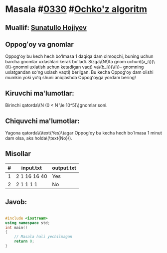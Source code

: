 
<h1>Masala #<a href="https://robocontest.uz/tasks/0330">0330</a> #<a href="https://robocontest.uz/tasks?category=11">Ochko'z algoritm</a></h1>
<h2> Muallif: <a href="https://robocontest.uz/profile/sunnat">Sunatullo Hojiyev</a></h2>
<h2>Oppogʻoy va gnomlar</h2>
<p>Oppogʻoy bu kech hech boʻlmasa 1 daqiqa dam olmoqchi, buning uchun barcha gnomlar uxlashlari kerak boʻladi. Sizga\(N\)ta gnom uchun\(a_i\)(\(i\)-gnomni uxlatish uchun ketadigan vaqt) va\(b_i\)(\(i\)– gnomning uxlatgandan soʻng uxlash vaqti) berilgan. Bu kecha Oppogʻoy dam olishi mumkin yoki yoʻq shuni aniqlashda Oppogʻoyga yordam bering!</p>
<h2>Kiruvchi ma'lumotlar:</h2>
<p>Birinchi qatorda\(N (0 < N \le 10^5)\)gnomlar soni.</p>
<h2>Chiquvchi ma'lumotlar:</h2>
<p>Yagona qatorda\(\text{Yes}\)agar Oppogʻoy bu kecha hech bo`lmasa 1 minut dam olsa, aks holda\(\text{No}\).</p>
<h2>Misollar</h2>
<table>
    <thead>
        <tr>
            <th>#</th>
            <th>input.txt</th>
            <th>output.txt</th>
        </tr>
    </thead>
    <tbody>
            <tr>
                <td>1</td>
                <td>2
1 16
16 40</td>
                <td>Yes</td>
            </tr>
            <tr>
                <td>2</td>
                <td>2
1 1
1 1</td>
                <td>No</td>
            </tr>
    </tbody>
    </table>
    
<h2>Javob:</h2>

######
```cpp
#include <iostream>
using namespace std;
int main()
{
    // Masala hali yechilmagan
    return 0;
}
```
